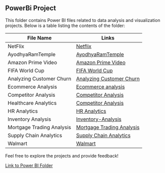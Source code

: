 ## PowerBi Project


This folder contains Power BI files related to data analysis and visualization projects. Below is a table listing the contents of the folder:

| File Name      | Links                              |
|----------------|-------------------------------------------|
| NetFlix  | [Netflix](https://github.com/shrutipitale/PowerBi/tree/71254b46c184c8068953070e5640b70f92ead449/Netflix)|       
| AyodhyaRamTemple  |[AyodhyaRamTemple](https://github.com/shrutipitale/PowerBi/tree/5892de7366d13757184c76f8e22f511575ecdfb7/AyodhyaRamTemple)|       
| Amazon Prime Video | [Amazon Prime Video](https://github.com/shrutipitale/PowerBi/tree/3f55d6e9282dafd5ec71ab3546c66d56bf79bcde/Amazon%20Prime)|   
| FIFA World Cup | [FIFA World Cup](https://github.com/shrutipitale/PowerBi/blob/abdd63d55e870a54757eea933050a52ac1633b04/FIFA%20World%20Cup/README.md)|   
| Analyzing Customer Churn | [Analyzing Customer Churn](https://github.com/shrutipitale/Case-Study-Analyzing-Customer-Churn-in-Power-BI.git)|   
| Ecommerce Analysis | [Ecommerce analysis](https://github.com/shrutipitale/case-study-ecommerce-analysis-in-power-bi.git)|   
| Competitor Analysis | [Competitor Analysis](https://github.com/shrutipitale/competitor-analysis.git)|
|Healthcare Analytics | [Competitor Analysis](https://github.com/shrutipitale/case-study-healthcare-analytics-in-power-bi.git)|
|HR Analytics | [HR Analytics](https://github.com/shrutipitale/case-study-hr-analytics-in-power-bi.git)|
|Inventory Analysis | [Inventory-Analysis](https://github.com/shrutipitale/case-study-inventory-analysis.git)|
|Mortgage Trading Analysis| [Mortgage Trading Analysis](https://github.com/shrutipitale/case-study-mortgage-trading-analysis-in-power-bi.git)|
|Supply Chain Analytics| [Supply Chain Analytics](https://github.com/shrutipitale/case-study-supply-chain-analytics.git)|
|Walmart| [Walmart](https://github.com/shrutipitale/Walmart.git)|



Feel free to explore the projects and provide feedback!

[Link to Power BI Folder](https://github.com/shrutipitale/PowerBi)
